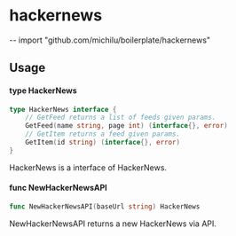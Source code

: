 # hackernews
--
    import "github.com/michilu/boilerplate/hackernews"


## Usage

#### type HackerNews

```go
type HackerNews interface {
	// GetFeed returns a list of feeds given params.
	GetFeed(name string, page int) (interface{}, error)
	// GetItem returns a feed given params.
	GetItem(id string) (interface{}, error)
}
```

HackerNews is a interface of HackerNews.

#### func  NewHackerNewsAPI

```go
func NewHackerNewsAPI(baseUrl string) HackerNews
```
NewHackerNewsAPI returns a new HackerNews via API.
